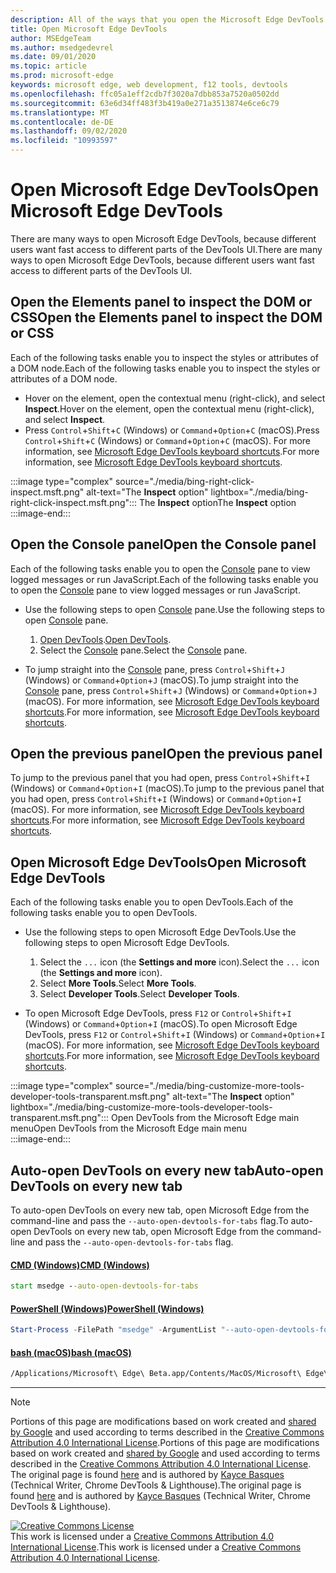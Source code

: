 ```yaml
---
description: All of the ways that you open the Microsoft Edge DevTools.
title: Open Microsoft Edge DevTools
author: MSEdgeTeam
ms.author: msedgedevrel
ms.date: 09/01/2020
ms.topic: article
ms.prod: microsoft-edge
keywords: microsoft edge, web development, f12 tools, devtools
ms.openlocfilehash: ffc05a1eff2cdb7f3020a7dbb853a7520a0502dd
ms.sourcegitcommit: 63e6d34ff483f3b419a0e271a3513874e6ce6c79
ms.translationtype: MT
ms.contentlocale: de-DE
ms.lasthandoff: 09/02/2020
ms.locfileid: "10993597"
---
```

<!-- Copyright Kayce Basques 

   Licensed under the Apache License, Version 2.0 (the "License");
   you may not use this file except in compliance with the License.
   You may obtain a copy of the License at

       https://www.apache.org/licenses/LICENSE-2.0

   Unless required by applicable law or agreed to in writing, software
   distributed under the License is distributed on an "AS IS" BASIS,
   WITHOUT WARRANTIES OR CONDITIONS OF ANY KIND, either express or implied.
   See the License for the specific language governing permissions and
   limitations under the License. -->

# <span data-ttu-id="76168-104">Open Microsoft Edge DevTools</span><span class="sxs-lookup"><span data-stu-id="76168-104">Open Microsoft Edge DevTools</span></span>  

<span data-ttu-id="76168-105">There are many ways to open Microsoft Edge DevTools, because different users want fast access to different parts of the DevTools UI.</span><span class="sxs-lookup"><span data-stu-id="76168-105">There are many ways to open Microsoft Edge DevTools, because different users want fast access to different parts of the DevTools UI.</span></span>  

## <span data-ttu-id="76168-106">Open the Elements panel to inspect the DOM or CSS</span><span class="sxs-lookup"><span data-stu-id="76168-106">Open the Elements panel to inspect the DOM or CSS</span></span>  

<span data-ttu-id="76168-107">Each of the following tasks enable you to inspect the styles or attributes of a DOM node.</span><span class="sxs-lookup"><span data-stu-id="76168-107">Each of the following tasks enable you to inspect the styles or attributes of a DOM node.</span></span>

*   <span data-ttu-id="76168-108">Hover on the element, open the contextual menu \(right-click\), and select **Inspect**.</span><span class="sxs-lookup"><span data-stu-id="76168-108">Hover on the element, open the contextual menu \(right-click\), and select **Inspect**.</span></span>  
*   <span data-ttu-id="76168-109">Press `Control`+`Shift`+`C` \(Windows\) or `Command`+`Option`+`C` \(macOS\).</span><span class="sxs-lookup"><span data-stu-id="76168-109">Press `Control`+`Shift`+`C` \(Windows\) or `Command`+`Option`+`C` \(macOS\).</span></span>  <span data-ttu-id="76168-110">For more information, see [Microsoft Edge DevTools keyboard shortcuts][DevToolsShortcuts].</span><span class="sxs-lookup"><span data-stu-id="76168-110">For more information, see [Microsoft Edge DevTools keyboard shortcuts][DevToolsShortcuts].</span></span>  

:::image type="complex" source="./media/bing-right-click-inspect.msft.png" alt-text="The **Inspect** option" lightbox="./media/bing-right-click-inspect.msft.png":::
   <span data-ttu-id="76168-112">The **Inspect** option</span><span class="sxs-lookup"><span data-stu-id="76168-112">The **Inspect** option</span></span>  
:::image-end:::  

<!--See [Get Started With Viewing And Changing CSS][GetStartedCSS].  -->  

## <span data-ttu-id="76168-113">Open the Console panel</span><span class="sxs-lookup"><span data-stu-id="76168-113">Open the Console panel</span></span>  

<span data-ttu-id="76168-114">Each of the following tasks enable you to open the [Console][DevToolsConsoleIndex] pane to view logged messages or run JavaScript.</span><span class="sxs-lookup"><span data-stu-id="76168-114">Each of the following tasks enable you to open the [Console][DevToolsConsoleIndex] pane to view logged messages or run JavaScript.</span></span>  

*   <span data-ttu-id="76168-115">Use the following steps to open [Console][DevToolsConsoleIndex] pane.</span><span class="sxs-lookup"><span data-stu-id="76168-115">Use the following steps to open [Console][DevToolsConsoleIndex] pane.</span></span>  
    
    1.  <span data-ttu-id="76168-116">[Open DevTools](#open-microsoft-edge-devtools).</span><span class="sxs-lookup"><span data-stu-id="76168-116">[Open DevTools](#open-microsoft-edge-devtools).</span></span>  
    1.  <span data-ttu-id="76168-117">Select the [Console][DevToolsConsoleIndex] pane.</span><span class="sxs-lookup"><span data-stu-id="76168-117">Select the [Console][DevToolsConsoleIndex] pane.</span></span>  

*   <span data-ttu-id="76168-118">To jump straight into the [Console][DevToolsConsoleIndex] pane, press `Control`+`Shift`+`J` \(Windows\) or `Command`+`Option`+`J` \(macOS\).</span><span class="sxs-lookup"><span data-stu-id="76168-118">To jump straight into the [Console][DevToolsConsoleIndex] pane, press `Control`+`Shift`+`J` \(Windows\) or `Command`+`Option`+`J` \(macOS\).</span></span>  <span data-ttu-id="76168-119">For more information, see [Microsoft Edge DevTools keyboard shortcuts][DevToolsShortcuts].</span><span class="sxs-lookup"><span data-stu-id="76168-119">For more information, see [Microsoft Edge DevTools keyboard shortcuts][DevToolsShortcuts].</span></span>  

<!--See [Get Started With The Console][ConsoleGetStarted].  -->

## <span data-ttu-id="76168-120">Open the previous panel</span><span class="sxs-lookup"><span data-stu-id="76168-120">Open the previous panel</span></span>  

<span data-ttu-id="76168-121">To jump to the previous panel that you had open, press `Control`+`Shift`+`I` \(Windows\) or `Command`+`Option`+`I` \(macOS\).</span><span class="sxs-lookup"><span data-stu-id="76168-121">To jump to the previous panel that you had open, press `Control`+`Shift`+`I` \(Windows\) or `Command`+`Option`+`I` \(macOS\).</span></span>  <span data-ttu-id="76168-122">For more information, see [Microsoft Edge DevTools keyboard shortcuts][DevToolsShortcuts].</span><span class="sxs-lookup"><span data-stu-id="76168-122">For more information, see [Microsoft Edge DevTools keyboard shortcuts][DevToolsShortcuts].</span></span>  

## <span data-ttu-id="76168-123">Open Microsoft Edge DevTools</span><span class="sxs-lookup"><span data-stu-id="76168-123">Open Microsoft Edge DevTools</span></span>  

<span data-ttu-id="76168-124">Each of the following tasks enable you to open DevTools.</span><span class="sxs-lookup"><span data-stu-id="76168-124">Each of the following tasks enable you to open DevTools.</span></span>  

*   <span data-ttu-id="76168-125">Use the following steps to open Microsoft Edge DevTools.</span><span class="sxs-lookup"><span data-stu-id="76168-125">Use the following steps to open Microsoft Edge DevTools.</span></span>  
    
    1.  <span data-ttu-id="76168-126">Select the  `...` icon \(the **Settings and more** icon\).</span><span class="sxs-lookup"><span data-stu-id="76168-126">Select the  `...` icon \(the **Settings and more** icon\).</span></span>  
    1.  <span data-ttu-id="76168-127">Select **More Tools**.</span><span class="sxs-lookup"><span data-stu-id="76168-127">Select **More Tools**.</span></span>  
    1.  <span data-ttu-id="76168-128">Select **Developer Tools**.</span><span class="sxs-lookup"><span data-stu-id="76168-128">Select **Developer Tools**.</span></span>  
    
*   <span data-ttu-id="76168-129">To open Microsoft Edge DevTools, press `F12` or `Control`+`Shift`+`I` \(Windows\) or `Command`+`Option`+`I` \(macOS\).</span><span class="sxs-lookup"><span data-stu-id="76168-129">To open Microsoft Edge DevTools, press `F12` or `Control`+`Shift`+`I` \(Windows\) or `Command`+`Option`+`I` \(macOS\).</span></span>  <span data-ttu-id="76168-130">For more information, see [Microsoft Edge DevTools keyboard shortcuts][DevToolsShortcuts].</span><span class="sxs-lookup"><span data-stu-id="76168-130">For more information, see [Microsoft Edge DevTools keyboard shortcuts][DevToolsShortcuts].</span></span>  

:::image type="complex" source="./media/bing-customize-more-tools-developer-tools-transparent.msft.png" alt-text="The **Inspect** option" lightbox="./media/bing-customize-more-tools-developer-tools-transparent.msft.png":::
   <span data-ttu-id="76168-132">Open DevTools from the Microsoft Edge main menu</span><span class="sxs-lookup"><span data-stu-id="76168-132">Open DevTools from the Microsoft Edge main menu</span></span>  
:::image-end:::  

## <span data-ttu-id="76168-133">Auto-open DevTools on every new tab</span><span class="sxs-lookup"><span data-stu-id="76168-133">Auto-open DevTools on every new tab</span></span>  

<span data-ttu-id="76168-134">To auto-open DevTools on every new tab, open Microsoft Edge from the command-line and pass the `--auto-open-devtools-for-tabs` flag.</span><span class="sxs-lookup"><span data-stu-id="76168-134">To auto-open DevTools on every new tab, open Microsoft Edge from the command-line and pass the `--auto-open-devtools-for-tabs` flag.</span></span>  

#### [<span data-ttu-id="76168-135">CMD (Windows)</span><span class="sxs-lookup"><span data-stu-id="76168-135">CMD (Windows)</span></span>](#tab/cmd-windows/)  

<a id="selenium-tools-install"></a>  

```cmd
start msedge --auto-open-devtools-for-tabs
```  

#### [<span data-ttu-id="76168-136">PowerShell (Windows)</span><span class="sxs-lookup"><span data-stu-id="76168-136">PowerShell (Windows)</span></span>](#tab/powershell-windows/)  

<a id="selenium-tools-install"></a>  

```powershell
Start-Process -FilePath "msedge" -ArgumentList "--auto-open-devtools-for-tabs"
```  

#### [<span data-ttu-id="76168-137">bash (macOS)</span><span class="sxs-lookup"><span data-stu-id="76168-137">bash (macOS)</span></span>](#tab/bash-macos/)  

<a id="selenium-tools-install"></a>  

```bash
/Applications/Microsoft\ Edge\ Beta.app/Contents/MacOS/Microsoft\ Edge\ Beta --auto-open-devtools-for-tabs
```  

* * *  

<!-- links -->  

[DevToolsConsoleIndex]: ./console/index.md "Console Overview | Microsoft Docs"  
[DevtoolsShortcuts]: ./shortcuts.md "Microsoft Edge DevTools keyboard shortcuts - Microsoft Docs"  

<!--[ConsoleGetStarted]: /microsoft-edge/devtools-guide-chromium/console/get-started ""  -->  
<!--[GetStartedCSS]: /microsoft-edge/devtools-guide-chromium/css "CSS"  -->

> [!NOTE]
> <span data-ttu-id="76168-140">Portions of this page are modifications based on work created and [shared by Google][GoogleSitePolicies] and used according to terms described in the [Creative Commons Attribution 4.0 International License][CCA4IL].</span><span class="sxs-lookup"><span data-stu-id="76168-140">Portions of this page are modifications based on work created and [shared by Google][GoogleSitePolicies] and used according to terms described in the [Creative Commons Attribution 4.0 International License][CCA4IL].</span></span>  
> <span data-ttu-id="76168-141">The original page is found [here](https://developers.google.com/web/tools/chrome-devtools/open) and is authored by [Kayce Basques][KayceBasques] \(Technical Writer, Chrome DevTools \& Lighthouse\).</span><span class="sxs-lookup"><span data-stu-id="76168-141">The original page is found [here](https://developers.google.com/web/tools/chrome-devtools/open) and is authored by [Kayce Basques][KayceBasques] \(Technical Writer, Chrome DevTools \& Lighthouse\).</span></span>  

[![Creative Commons License][CCby4Image]][CCA4IL]  
<span data-ttu-id="76168-143">This work is licensed under a [Creative Commons Attribution 4.0 International License][CCA4IL].</span><span class="sxs-lookup"><span data-stu-id="76168-143">This work is licensed under a [Creative Commons Attribution 4.0 International License][CCA4IL].</span></span>  

[CCA4IL]: https://creativecommons.org/licenses/by/4.0  
[CCby4Image]: https://i.creativecommons.org/l/by/4.0/88x31.png  
[GoogleSitePolicies]: https://developers.google.com/terms/site-policies  
[KayceBasques]: https://developers.google.com/web/resources/contributors/kaycebasques  
